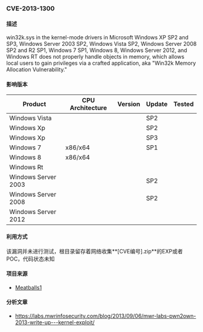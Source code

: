 ###  CVE-2013-1300

#### 描述

win32k.sys in the kernel-mode drivers in Microsoft Windows XP SP2 and SP3, Windows Server 2003 SP2, Windows Vista SP2, Windows Server 2008 SP2 and R2 SP1, Windows 7 SP1, Windows 8, Windows Server 2012, and Windows RT does not properly handle objects in memory, which allows local users to gain privileges via a crafted application, aka "Win32k Memory Allocation Vulnerability."

#### 影响版本

| Product             | CPU Architecture | Version | Update | Tested |
| ------------------- | ---------------- | ------- | ------ | ------ |
| Windows Vista       |                  |         | SP2    |        |
| Windows Xp          |                  |         | SP2    |        |
| Windows Xp          |                  |         | SP3    |        |
| Windows 7           | x86/x64          |         | SP1    |        |
| Windows 8           | x86/x64          |         |        |        |
| Windows Rt          |                  |         |        |        |
| Windows Server 2003 |                  |         | SP2    |        |
| Windows Server 2008 |                  |         | SP2    |        |
| Windows Server 2012 |                  |         |        |        |

#### 利用方式

该漏洞并未进行测试，根目录留存着网络收集**[CVE编号].zip**的EXP或者POC，代码状态未知

#### 项目来源

- [Meatballs1](https://github.com/Meatballs1/cve-2013-1300)

#### 分析文章

- https://labs.mwrinfosecurity.com/blog/2013/09/06/mwr-labs-pwn2own-2013-write-up---kernel-exploit/
